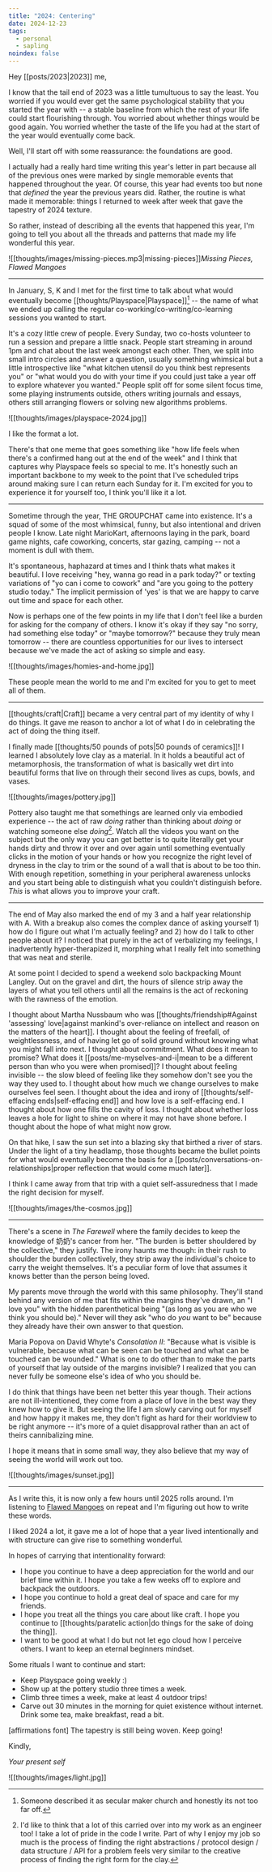 ```yaml
---
title: "2024: Centering"
date: 2024-12-23
tags:
  - personal
  - sapling
noindex: false
---
```

Hey [[posts/2023|2023]] me,

I know that the tail end of 2023 was a little tumultuous to say the least. You worried if you would ever get the same psychological stability that you started the year with -- a stable baseline from which the rest of your life could start flourishing through. You worried about whether things would be good again. You worried whether the taste of the life you had at the start of the year would eventually come back.

Well, I'll start off with some reassurance: the foundations are good.

I actually had a really hard time writing this year's letter in part because all of the previous ones were marked by single memorable events that happened throughout the year. Of course, this year had events too but none that _defined_ the year the previous years did. Rather, the routine is what made it memorable: things I returned to week after week that gave the tapestry of 2024 texture.

So rather, instead of describing all the events that happened this year, I'm going to tell you about all the threads and patterns that made my life wonderful this year.

![[thoughts/images/missing-pieces.mp3|missing-pieces]]*Missing Pieces, Flawed Mangoes*

---

In January, S, K and I met for the first time to talk about what would eventually become [[thoughts/Playspace|Playspace]][^1] -- the name of what we ended up calling the regular co-working/co-writing/co-learning sessions you wanted to start.

[^1]: Someone described it as secular maker church and honestly its not too far off. 

It's a cozy little crew of people. Every Sunday, two co-hosts volunteer to run a session and prepare a little snack. People start streaming in around 1pm and chat about the last week amongst each other. Then, we split into small intro circles and answer a question, usually something whimsical but a little introspective like "what kitchen utensil do you think best represents you" or "what would you do with your time if you could just take a year off to explore whatever you wanted." People split off for some silent focus time, some playing instruments outside, others writing journals and essays, others still arranging flowers or solving new algorithms problems.

![[thoughts/images/playspace-2024.jpg]]

I like the format a lot. 

There's that one meme that goes something like "how life feels when there's a confirmed hang out at the end of the week" and I think that captures why Playspace feels so special to me. It's honestly such an important backbone to my week to the point that I've scheduled trips around making sure I can return each Sunday for it. I'm excited for you to experience it for yourself too, I think you'll like it a lot.

---

Sometime through the year, THE GROUPCHAT came into existence. It's a squad of some of the most whimsical, funny, but also intentional and driven people I know. Late night MarioKart, afternoons laying in the park, board game nights, cafe coworking, concerts, star gazing, camping -- not a moment is dull with them.

It's spontaneous, haphazard at times and I think thats what makes it beautiful. I love receiving "hey, wanna go read in a park today?" or texting variations of "yo can i come to cowork" and "are you going to the pottery studio today." The implicit permission of 'yes' is that we are happy to carve out time and space for each other.

Now is perhaps one of the few points in my life that I don't feel like a burden for asking for the company of others. I know it's okay if they say "no sorry, had something else today" or "maybe tomorrow?" because they truly mean tomorrow -- there are countless opportunities for our lives to intersect because we've made the act of asking so simple and easy.

![[thoughts/images/homies-and-home.jpg]]

These people mean the world to me and I'm excited for you to get to meet all of them.

---

[[thoughts/craft|Craft]] became a very central part of my identity of why I do things. It gave me reason to anchor a lot of what I do in celebrating the act of doing the thing itself.

I finally made [[thoughts/50 pounds of pots|50 pounds of ceramics]]! I learned I absolutely love clay as a material. In it holds a beautiful act of metamorphosis, the transformation of what is basically wet dirt into beautiful forms that live on through their second lives as cups, bowls, and vases.

![[thoughts/images/pottery.jpg]]

Pottery also taught me that somethings are learned only via embodied experience -- the act of raw *doing* rather than thinking about *doing* or watching someone else *doing*[^2]. Watch all the videos you want on the subject but the only way you can get better is to quite literally get your hands dirty and throw it over and over again until something eventually clicks in the motion of your hands or how you recognize the right level of dryness in the clay to trim or the sound of a wall that is about to be too thin. With enough repetition, something in your peripheral awareness unlocks and you start being able to distinguish what you couldn't distinguish before. *This* is what allows you to improve your craft.

[^2]: I'd like to think that a lot of this carried over into my work as an engineer too! I take a lot of pride in the code I write. Part of why I enjoy my job so much is the process of finding the right abstractions / protocol design / data structure / API for a problem feels very similar to the creative process of finding the right form for the clay.

---

The end of May also marked the end of my 3 and a half year relationship with A. With a breakup also comes the complex dance of asking yourself 1) how do I figure out what I'm actually feeling? and 2) how do I talk to other people about it? I noticed that purely in the act of verbalizing my feelings, I inadvertently hyper-therapized it, morphing what I really felt into something that was neat and sterile.

At some point I decided to spend a weekend solo backpacking Mount Langley. Out on the gravel and dirt, the hours of silence strip away the layers of what you tell others until all the remains is the act of reckoning with the rawness of the emotion.

I thought about Martha Nussbaum who was [[thoughts/friendship#Against 'assessing' love|against mankind's over-reliance on intellect and reason on the matters of the heart]]. I thought about the feeling of freefall, of weightlessness, and of having let go of solid ground without knowing what you might fall into next. I thought about commitment. What does it mean to promise? What does it [[posts/me-myselves-and-i|mean to be a different person than who you were when promised]]? I thought about feeling invisible -- the slow bleed of feeling like they somehow don't see you the way they used to. I thought about how much we change ourselves to make ourselves feel seen. I thought about the idea and irony of [[thoughts/self-effacing ends|self-effacing end]] and how love is a self-effacing end. I thought about how one fills the cavity of loss. I thought about whether loss leaves a hole for light to shine on where it may not have shone before. I thought about the hope of what might now grow.

On that hike, I saw the sun set into a blazing sky that birthed a river of stars. Under the light of a tiny headlamp, those thoughts became the bullet points for what would eventually become the basis for a [[posts/conversations-on-relationships|proper reflection that would come much later]].

I think I came away from that trip with a quiet self-assuredness that I made the right decision for myself.

![[thoughts/images/the-cosmos.jpg]]

---

There's a scene in *The Farewell* where the family decides to keep the knowledge of 奶奶's cancer from her. "The burden is better shouldered by the collective," they justify. The irony haunts me though: in their rush to shoulder the burden collectively, they strip away the individual's choice to carry the weight themselves. It's a peculiar form of love that assumes it knows better than the person being loved.

My parents move through the world with this same philosophy. They'll stand behind any version of me that fits within the margins they've drawn, an "I love you" with the hidden parenthetical being "(as long as you are who we think you should be)." Never will they ask "who do _you_ want to be" because they already have their own answer to that question.

Maria Popova on David Whyte's *Consolation II*: "Because what is visible is vulnerable, because what can be seen can be touched and what can be touched can be wounded." What is one to do other than to make the parts of yourself that lay outside of the margins invisible? I realized that you can never fully be someone else's idea of who you should be. 

I do think that things have been net better this year though. Their actions are not ill-intentioned, they come from a place of love in the best way they knew how to give it. But seeing the life I am slowly carving out for myself and how happy it makes me, they don't fight as hard for their worldview to be right anymore -- it's more of a quiet disapproval rather than an act of theirs cannibalizing mine.

I hope it means that in some small way, they also believe that my way of seeing the world will work out too.

![[thoughts/images/sunset.jpg]]

---

As I write this, it is now only a few hours until 2025 rolls around. I'm listening to [Flawed Mangoes](https://open.spotify.com/artist/4MrQDA45Gd0llLrwFUzimG) on repeat and I'm figuring out how to write these words.

I liked 2024 a lot, it gave me a lot of hope that a year lived intentionally and with structure can give rise to something wonderful.

In hopes of carrying that intentionality forward:

- I hope you continue to have a deep appreciation for the world and our brief time within it. I hope you take a few weeks off to explore and backpack the outdoors.
- I hope you continue to hold a great deal of space and care for my friends.
- I hope you treat all the things you care about like craft. I hope you continue to [[thoughts/paratelic action|do things for the sake of doing the thing]].
- I want to be good at what I do but not let ego cloud how I perceive others. I want to keep an eternal beginners mindset.

Some rituals I want to continue and start:

- Keep Playspace going weekly :)
- Show up at the pottery studio three times a week.
- Climb three times a week, make at least 4 outdoor trips!
- Carve out 30 minutes in the morning for quiet existence without internet. Drink some tea, make breakfast, read a bit.

[affirmations font] The tapestry is still being woven. Keep going!

Kindly,

*Your present self*

![[thoughts/images/light.jpg]]
